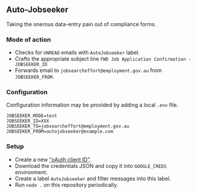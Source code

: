## Auto-Jobseeker

Taking the onerous data-entry pain out of compliance forms.

### Mode of action

- Checks for `UNREAD` emails with `AutoJobseeker` label.
- Crafts the appropriate subject line `FWD Job Application Confirmation - JOBSEEKER_ID`
- Forwards email to `jobsearcheffort@employment.gov.au` from `JOBSEEKER_FROM`.

### Configuration

Configuration information may be provided by adding a local `.env` file.

```
JOBSEEKER_MODE=test
JOBSEEKER_ID=XXX
JOBSEEKER_TO=jobsearcheffort@employment.gov.au
JOBSEEKER_FROM=autojobseeker@example.com
```

### Setup

- Create a new ["oAuth client ID"](https://console.developers.google.com/apis/credentials).
- Download the credentials JSON and copy it into `GOOGLE_CREDS` environment.
- Create a label `AutoJobseeker` and filter messages into this label.
- Run `node .` on this repository periodically.
